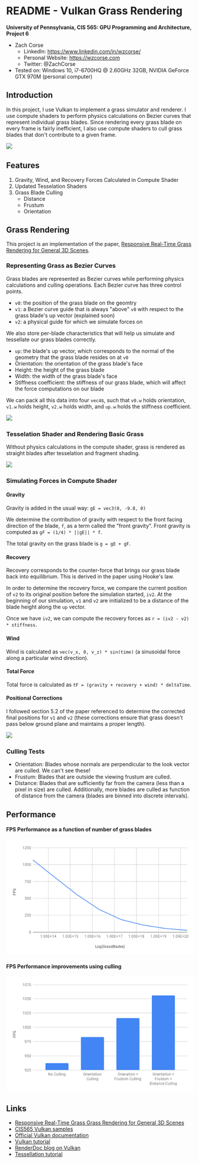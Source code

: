 README - Vulkan Grass Rendering
========================

**University of Pennsylvania, CIS 565: GPU Programming and Architecture, Project 6**

* Zach Corse
  * LinkedIn: https://www.linkedin.com/in/wzcorse/
  * Personal Website: https://wzcorse.com
  * Twitter: @ZachCorse
* Tested on: Windows 10, i7-6700HQ @ 2.60GHz 32GB, NVIDIA GeForce GTX 970M (personal computer)

Introduction
------------
In this project, I use Vulkan to implement a grass simulator and renderer. I use compute shaders to perform physics calculations on Bezier curves that represent individual grass blades. Since rendering every grass blade on every frame is fairly inefficient, I also use compute shaders to cull grass blades that don't contribute to a given frame.

![](img/grass_forces.gif)

Features
------------
1. Gravity, Wind, and Recovery Forces Calculated in Compute Shader
2. Updated Tesselation Shaders
3. Grass Blade Culling
   * Distance
   * Frustum
   * Orientation

## Grass Rendering

This project is an implementation of the paper, [Responsive Real-Time Grass Rendering for General 3D Scenes](https://www.cg.tuwien.ac.at/research/publications/2017/JAHRMANN-2017-RRTG/JAHRMANN-2017-RRTG-draft.pdf).

### Representing Grass as Bezier Curves

Grass blades are represented as Bezier curves while performing physics calculations and culling operations. 
Each Bezier curve has three control points.
* `v0`: the position of the grass blade on the geomtry
* `v1`: a Bezier curve guide that is always "above" `v0` with respect to the grass blade's up vector (explained soon)
* `v2`: a physical guide for which we simulate forces on

We also store per-blade characteristics that will help us simulate and tessellate our grass blades correctly.
* `up`: the blade's up vector, which corresponds to the normal of the geometry that the grass blade resides on at `v0`
* Orientation: the orientation of the grass blade's face
* Height: the height of the grass blade
* Width: the width of the grass blade's face
* Stiffness coefficient: the stiffness of our grass blade, which will affect the force computations on our blade

We can pack all this data into four `vec4`s, such that `v0.w` holds orientation, `v1.w` holds height, `v2.w` holds width, and 
`up.w` holds the stiffness coefficient.

![](img/blade_model.jpg)

### Tesselation Shader and Rendering Basic Grass

Without physics calculations in the compute shader, grass is rendered as straight blades after tesselation and fragment shading.

![](img/grass_straight.gif)

### Simulating Forces in Compute Shader

#### Gravity

Gravity is added in the usual way: `gE = vec3(0, -9.8, 0)`

We determine the contribution of gravity with respect to the front facing direction of the blade, `f`, 
as a term called the "front gravity". Front gravity is computed as `gF = (1/4) * ||gE|| * f`.

The total gravity on the grass blade is `g = gE + gF`.

#### Recovery

Recovery corresponds to the counter-force that brings our grass blade back into equilibrium. This is derived in the paper using Hooke's law.

In order to determine the recovery force, we compare the current position of `v2` to its original position before the
simulation started, `iv2`. At the beginning of our simulation, `v1` and `v2` are initialized to be a distance of the blade height along the `up` vector.

Once we have `iv2`, we can compute the recovery forces as `r = (iv2 - v2) * stiffness`.

#### Wind

Wind is calculated as `vec(v_x, 0, v_z) * sin(time)` (a sinusoidal force along a particular wind direction).

#### Total Force

Total force is calculated as `tF = (gravity + recovery + wind) * deltaTime`. 

#### Positional Corrections

I followed section 5.2 of the paper referenced to determine the corrected final positions for `v1` and `v2` (these corrections ensure that grass doesn't pass below ground plane and maintains a proper length).

![](img/grass_forces.gif)

### Culling Tests

* Orientation: Blades whose normals are perpendicular to the look vector are culled. We can't see these!
* Frustum: Blades that are outside the viewing frustum are culled.
* Distance: Blades that are sufficiently far from the camera (less than a pixel in size) are culled. Additionally, more blades are culled as function of distance from the camera (blades are binned into discrete intervals).

Performance
------------

#### FPS Performance as a function of number of grass blades

![pic1](img/FPS_vs_Grass.png)

#### FPS Performance improvements using culling

![pic2](img/FPS_vs_Culling.png)

Links
------------

* [Responsive Real-Time Grass Grass Rendering for General 3D Scenes](https://www.cg.tuwien.ac.at/research/publications/2017/JAHRMANN-2017-RRTG/JAHRMANN-2017-RRTG-draft.pdf)
* [CIS565 Vulkan samples](https://github.com/CIS565-Fall-2018/Vulkan-Samples)
* [Official Vulkan documentation](https://www.khronos.org/registry/vulkan/)
* [Vulkan tutorial](https://vulkan-tutorial.com/)
* [RenderDoc blog on Vulkan](https://renderdoc.org/vulkan-in-30-minutes.html)
* [Tessellation tutorial](http://in2gpu.com/2014/07/12/tessellation-tutorial-opengl-4-3/)
